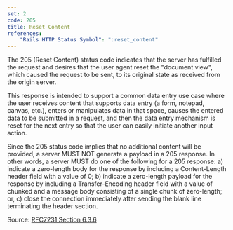 ```yaml
---
set: 2
code: 205
title: Reset Content
references:
    "Rails HTTP Status Symbol": ":reset_content"
---
```


The 205 (Reset Content) status code indicates that the server has fulfilled the
request and desires that the user agent reset the "document view", which caused
the request to be sent, to its original state as received from the origin
server.

This response is intended to support a common data entry use case where the user
receives content that supports data entry (a form, notepad, canvas, etc.),
enters or manipulates data in that space, causes the entered data to be
submitted in a request, and then the data entry mechanism is reset for the next
entry so that the user can easily initiate another input action.

Since the 205 status code implies that no additional content will be provided, a
server MUST NOT generate a payload in a 205 response. In other words, a server
MUST do one of the following for a 205 response: a) indicate a zero-length body
for the response by including a Content-Length header field with a value of 0;
b) indicate a zero-length payload for the response by including a
Transfer-Encoding header field with a value of chunked and a message body
consisting of a single chunk of zero-length; or, c) close the connection
immediately after sending the blank line terminating the header section.

Source: [RFC7231 Section 6.3.6][1]

[1]: <http://tools.ietf.org/html/rfc7231#section-6.3.6>